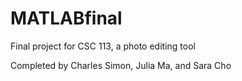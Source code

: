 # MATLABfinal

Final project for CSC 113, a photo editing tool

Completed by Charles Simon, Julia Ma, and Sara Cho
